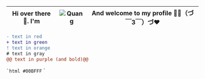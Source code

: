 |Hi over there👋. I'm|![Quang](https://user-images.githubusercontent.com/92705154/149645080-a22d7fba-3d7f-4cd1-a586-7849c0f48212.png)|And welcome to my profile 🎉🎉（づ￣3￣）づ❤️
| --- | --- | --- |
```diff
- text in red
+ text in green
! text in orange
# text in gray
@@ text in purple (and bold)@@
```
`` `html
   #00BFFF
`` `

<!--
**VNNhatQuang/VNNhatQuang** is a ✨ _special_ ✨ repository because its `README.md` (this file) appears on your GitHub profile.

Here are some ideas to get you started:

- 🔭 I’m currently working on ...
- 🌱 I’m currently learning ...
- 👯 I’m looking to collaborate on ...
- 🤔 I’m looking for help with ...
- 💬 Ask me about ...
- 📫 How to reach me: ...
- 😄 Pronouns: ...
- ⚡ Fun fact: ...
-->
